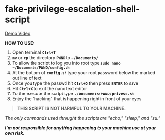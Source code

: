 # fake-privilege-escalation-shell-script
[Demo Video](https://youtu.be/4hUWezddC_0)

**HOW TO USE:**
1. Open terminal **`Ctrl+T`**
2. **`mv`** or **`cp`** the directory **`PWND`** to **`~/Documents/`**
3. To allow the script to log you into root type **`sudo nano ~/Documents/PWND/config.sh`**
4. At the bottom of **`config.sh`** type your root password below the marked out line of text
5. Once you type the passwd hit **`Ctrl+O`** then press **`ENTER`** to save
6. Hit **`Ctrl+X`** to exit the nano text editor
7. To the execute the script type **`./Documents/PWND/privesc.sh`**
8. Enjoy the "hacking" that is happening right in front of your eyes

>**THIS SCRIPT IS NOT HARMFUL TO YOUR MACHINE.**

_The only commands used throught the scripts are "echo," "sleep," and "su."_

***I'm not responsible for anything happening to your machine use at your own risk.***
